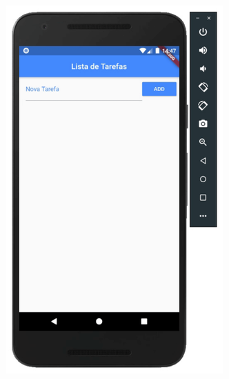 ![Alt Text](https://github.com/nbthales/lista_tarefas/blob/master/images/lista_tarefas.gif?raw=true)
